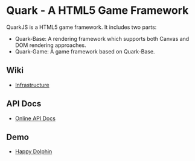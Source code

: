 Quark - A HTML5 Game Framework
==============================

QuarkJS is a HTML5 game framework. It includes two parts:

* Quark-Base: A rendering framework which supports both Canvas and DOM rendering approaches.
* Quark-Game: A game framework based on Quark-Base.

Wiki
-----------------
* [Infrastructure](http://github.com/quark-dev-team/quarkjs/wiki/Quark-Infrastructure)

API Docs
-----------------
* [Online API Docs](http://github.com/quark-dev-team/quarkjs/blob/master/docs/index.html)

Demo
-----------------
* [Happy Dolphin](http://www.riaidea.com/html5/dolphin/)